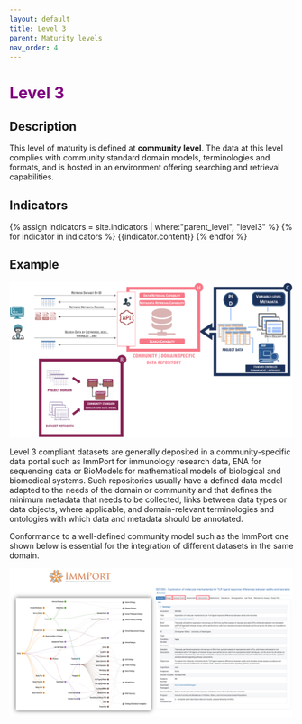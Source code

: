 ```yaml
---
layout: default
title: Level 3
parent: Maturity levels
nav_order: 4
---
```


# <span style="color:purple;font-weight:bold">Level 3</span>

## Description

This level of maturity is defined at **community level**. The data at this level complies with community standard domain models, terminologies and formats, and is hosted in an environment offering searching and retrieval capabilities.

## Indicators

{% assign indicators = site.indicators | where:"parent_level", "level3" %}
{% for indicator in indicators %}
{{indicator.content}}
{% endfor %}

## Example

![Level3-Overview](../../assets/images/examples/level3_overview.png)

Level 3 compliant datasets are generally deposited in a community-specific data portal such as ImmPort for immunology research data, ENA for sequencing data or BioModels for mathematical models of biological and biomedical systems. Such repositories usually have a defined data model adapted to the needs of the domain or community and that defines the minimum metadata that needs to be collected, links between data types or data objects, where applicable, and domain-relevant terminologies and ontologies with which data and metadata should be annotated.

Conformance to a well-defined community model such as the ImmPort one shown below is essential for the integration of different datasets in the same domain.


![Level3-Model](../../assets/images/examples/level3_model.png)
